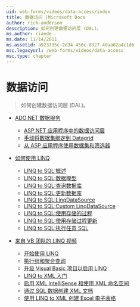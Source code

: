 ```yaml
---
uid: web-forms/videos/data-access/index
title: 数据访问 |Microsoft Docs
author: rick-anderson
description: 如何创建数据访问层 (DAL)。
ms.author: riande
ms.date: 11/14/2011
ms.assetid: a923735c-2d34-456c-8327-40aa62a4c1d6
msc.legacyurl: /web-forms/videos/data-access
msc.type: chapter
---
```

<a name="data-access"></a>数据访问
====================
> 如何创建数据访问层 (DAL)。


- [ADO.NET 数据服务](adonet-data-services/index.md)

    - [ASP.NET 应用程序中的数据访问层](adonet-data-services/data-access-layers-in-aspnet-applications.md)
    - [手动将数据集绑定到 Datagrid](adonet-data-services/how-to-manually-bind-a-dataset-to-a-datagrid.md)
    - [从 ASP 应用程序使用数据集和筛选器](adonet-data-services/how-to-work-with-datasets-and-filters-from-an-asp-application.md)
- [如何使用 LINQ](how-do-i-with-linq/index.md)

    - [LINQ to SQL:概述](how-do-i-with-linq/how-do-i-linq-to-sql-overview.md)
    - [LINQ to SQL:数据模型](how-do-i-with-linq/how-do-i-linq-to-sql-data-model.md)
    - [LINQ to SQL:查询数据库](how-do-i-with-linq/how-do-i-linq-to-sql-querying-the-database.md)
    - [LINQ to SQL:更新数据库](how-do-i-with-linq/how-do-i-linq-to-sql-updating-the-database.md)
    - [LINQ to SQL:LinqDataSource](how-do-i-with-linq/how-do-i-linq-to-sql-linqdatasource.md)
    - [LINQ to SQL:Custom LinqDataSource](how-do-i-with-linq/how-do-i-linq-to-sql-custom-linqdatasource.md)
    - [LINQ to SQL:使用存储的过程](how-do-i-with-linq/how-do-i-linq-to-sql-using-stored-procedures.md)
    - [LINQ to SQL:使用存储过程更新](how-do-i-with-linq/how-do-i-linq-to-sql-updating-with-stored-procedures.md)
    - [LINQ to SQL:执行任意 SQL](how-do-i-with-linq/how-do-i-linq-to-sql-executing-arbitrary-sql.md)
- [来自 VB 团队的 LINQ 视频](linq-videos-from-the-vb-team/index.md)

    - [开始使用 LINQ](linq-videos-from-the-vb-team/how-do-i-get-started-with-linq.md)
    - [执行组和聚合查询](linq-videos-from-the-vb-team/how-do-i-perform-group-and-aggregate-queries.md)
    - [升级 Visual Basic 项目以启用 LINQ](linq-videos-from-the-vb-team/how-do-i-upgrade-visual-basic-projects-to-enable-linq.md)
    - [LINQ to XML 入门](linq-videos-from-the-vb-team/how-do-i-get-started-with-linq-to-xml.md)
    - [启用 XML IntelliSense 和使用 XML 命名空间](linq-videos-from-the-vb-team/how-do-i-enable-xml-intellisense-and-use-xml-namespaces.md)
    - [通过 SQL 数据创建 XML 文档](linq-videos-from-the-vb-team/how-do-i-create-xml-documents-from-sql-data.md)
    - [使用 LINQ to XML 创建 Excel 电子表格](linq-videos-from-the-vb-team/how-do-i-create-excel-spreadsheets-using-linq-to-xml.md)

